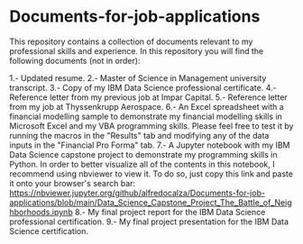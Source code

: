 # Documents-for-job-applications

This repository contains a collection of documents relevant to my professional skills and experience. In this repository you will find the following documents (not in order):

1.- Updated resume.
2.- Master of Science in Management university transcript.
3.- Copy of my IBM Data Science professional certificate.
4.- Reference letter from my previous job at Impar Capital.
5.- Reference letter from my job at Thyssenkrupp Aerospace.
6.- An Excel spreadsheet with a financial modelling sample to demonstrate my financial modelling skills in Microsoft Excel and my VBA programming skills. 
Please feel free to test it by running the macros in the "Results" tab and modifying any of the data inputs in the "Financial Pro Forma" tab.
7.- A Jupyter notebook with my IBM Data Science capstone project to demonstrate my programming skills in Python. In order to better visualize all of the contents
in this notebook, I recommend using nbviewer to view it. To do so, just copy this link and paste it onto your browser's search bar: 
https://nbviewer.jupyter.org/github/alfredocalza/Documents-for-job-applications/blob/main/Data_Science_Capstone_Project_The_Battle_of_Neighborhoods.ipynb
8.- My final project report for the IBM Data Science professional certification.
9.- My final project presentation for the IBM Data Science certification.
